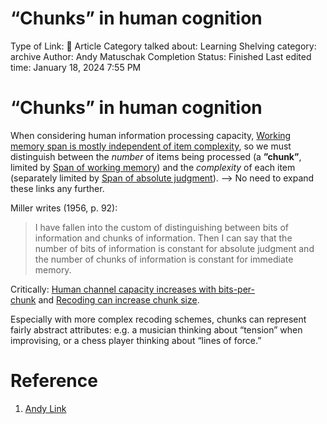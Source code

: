 # “Chunks” in human cognition

Type of Link: 📝 Article
Category talked about: Learning
Shelving category: archive
Author: Andy Matuschak
Completion Status: Finished
Last edited time: January 18, 2024 7:55 PM

# **“Chunks” in human cognition**

When considering human information processing capacity, [Working memory span is mostly independent of item complexity](Working%20memory%20span%20is%20mostly%20independent%20of%20item%20%20complexity.md), so we must distinguish between the *number* of items being processed (a **”chunk”**, limited by [Span of working memory](Span%20of%20working%20memory.md)) and the *complexity* of each item (separately limited by [Span of absolute judgment](https://notes.andymatuschak.org/zMQK1sFXWbVMbSQAsjSTUvm)). —> No need to expand these links any further. 

Miller writes (1956, p. 92):

> I have fallen into the custom of distinguishing between bits of information and chunks of information. Then I can say that the number of bits of information is constant for absolute judgment and the number of chunks of information is constant for immediate memory.
> 

Critically: [Human channel capacity increases with bits-per-chunk](https://notes.andymatuschak.org/zRTbHLYsFnL2hThAZL6tVqD) and [Recoding can increase chunk size](https://notes.andymatuschak.org/z3p78NbwsU2Pi1t3Q24psfB).

Especially with more complex recoding schemes, chunks can represent fairly abstract attributes: e.g. a musician thinking about “tension” when improvising, or a chess player thinking about “lines of force.”

# Reference

1. [Andy Link](https://notes.andymatuschak.org/About_these_notes?stackedNotes=z5E5QawiXCMbtNtupvxeoEX&stackedNotes=zKGjQtsTKgscAoq271ZzKqw&stackedNotes=zTn3g4wTm1hbkNFUvLLjpev&stackedNotes=zR6RRbCfY5rFkiimFnaJZKB&stackedNotes=z4EXkuLjdBrBZe7PVAGXc5a&stackedNotes=zNUaiGAXp21eorsER1Jm9yU&stackedNotes=zDh1yhNFQNxDEre12B4zd8k&stackedNotes=zLhoRUyjKU665EY16u4XXJy&stackedNotes=z2hQEhqWkdRLL9JUwfawZZx&stackedNotes=z8ccRLda8BqJafNxjQBpzis&stackedNotes=zES5WRczfGgXptmM9tSCwvy&stackedNotes=zMybAxZcdkJHKSATuSZbEhz&stackedNotes=zUR6RM21Sa88cFDfC47svVv&stackedNotes=z26C6ing3sqiZMHRVFuT6xn&stackedNotes=zTpJdbe6ub7uhBFLuHkFsrT&stackedNotes=zWoEKdbmtbSgAp1tZjU4usY&stackedNotes=zD8D8PPRBDEFk3JeM2vaWrn&stackedNotes=zXxUPAFZBthh97wAKBEj7Tq)
